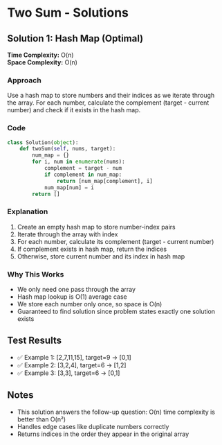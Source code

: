 # Two Sum - Solutions

## Solution 1: Hash Map (Optimal)
**Time Complexity:** O(n)  
**Space Complexity:** O(n)

### Approach
Use a hash map to store numbers and their indices as we iterate through the array. For each number, calculate the complement (target - current number) and check if it exists in the hash map.

### Code
```python
class Solution(object):
    def twoSum(self, nums, target):
        num_map = {}
        for i, num in enumerate(nums):
            complement = target - num
            if complement in num_map:
                return [num_map[complement], i]
            num_map[num] = i
        return []
```

### Explanation
1. Create an empty hash map to store number-index pairs
2. Iterate through the array with index
3. For each number, calculate its complement (target - current number)
4. If complement exists in hash map, return the indices
5. Otherwise, store current number and its index in hash map

### Why This Works
- We only need one pass through the array
- Hash map lookup is O(1) average case
- We store each number only once, so space is O(n)
- Guaranteed to find solution since problem states exactly one solution exists

## Test Results
- ✅ Example 1: [2,7,11,15], target=9 → [0,1]
- ✅ Example 2: [3,2,4], target=6 → [1,2]  
- ✅ Example 3: [3,3], target=6 → [0,1]

## Notes
- This solution answers the follow-up question: O(n) time complexity is better than O(n²)
- Handles edge cases like duplicate numbers correctly
- Returns indices in the order they appear in the original array
